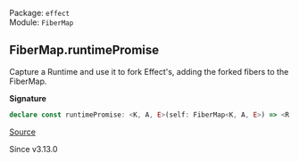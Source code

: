 Package: `effect`<br />
Module: `FiberMap`<br />

## FiberMap.runtimePromise

Capture a Runtime and use it to fork Effect's, adding the forked fibers to the FiberMap.

**Signature**

```ts
declare const runtimePromise: <K, A, E>(self: FiberMap<K, A, E>) => <R = never>() => Effect.Effect<(<XE extends E, XA extends A>(key: K, effect: Effect.Effect<XA, XE, R>, options?: (Runtime.RunForkOptions & { readonly onlyIfMissing?: boolean | undefined; readonly propagateInterruption?: boolean | undefined; }) | undefined) => Promise<XA>), never, R>
```

[Source](https://github.com/Effect-TS/effect/tree/main/packages/effect/src/FiberMap.ts#L576)

Since v3.13.0